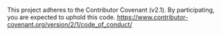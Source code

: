 This project adheres to the Contributor Covenant (v2.1). By participating, you are expected to uphold this code.
https://www.contributor-covenant.org/version/2/1/code_of_conduct/
